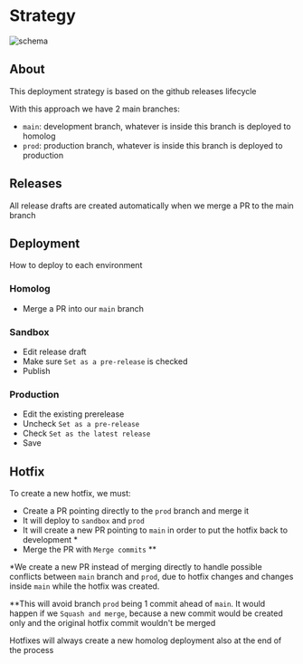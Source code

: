 # Strategy

![schema](https://user-images.githubusercontent.com/23153316/234588896-5185522d-bca0-4e48-9e63-59e5e97c4598.png)

## About
This deployment strategy is based on the github releases lifecycle

With this approach we have 2 main branches:
- `main`: development branch, whatever is inside this branch is deployed to homolog
- `prod`: production branch, whatever is inside this branch is deployed to production

## Releases

All release drafts are created automatically when we merge a PR to the main branch

## Deployment

How to deploy to each environment

### Homolog

- Merge a PR into our `main` branch

### Sandbox

- Edit release draft
- Make sure `Set as a pre-release` is checked
- Publish

### Production

- Edit the existing prerelease
- Uncheck `Set as a pre-release`
- Check `Set as the latest release`
- Save

## Hotfix

To create a new hotfix, we must:
- Create a PR pointing directly to the `prod` branch and merge it
- It will deploy to `sandbox` and `prod`
- It will create a new PR pointing to `main` in order to put the hotfix back to development *
- Merge the PR with `Merge commits` **

*We create a new PR instead of merging directly to handle possible conflicts between `main` branch and `prod`, due to hotfix changes and changes inside `main` while the hotfix was created.

**This will avoid branch `prod` being 1 commit ahead of `main`. It would happen if we `Squash and merge`, because a new commit would be created only and the original hotfix commit wouldn't be merged

Hotfixes will always create a new homolog deployment also at the end of the process
